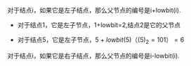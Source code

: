对于结点i，如果它是左子结点，那么父节点的编号是i+lowbit(i).

* 对于结点1，它是左子节点，1+lowbit=2,结点2是它的父节点

* 对于结点5，它是左子节点，$5+lowbit(5)（(5)_{2}=101）=6$

对于结点i，如果它是右子结点，那么父节点的编号是i-lowbit(i).


